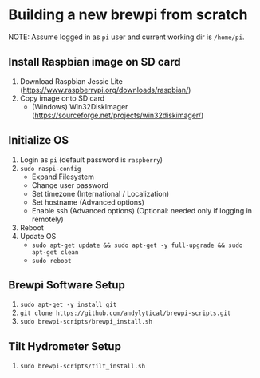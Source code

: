 # Building a new brewpi from scratch

NOTE: Assume logged in as `pi` user and current working dir is `/home/pi`.

## Install Raspbian image on SD card
1. Download Raspbian Jessie Lite (https://www.raspberrypi.org/downloads/raspbian/)
1. Copy image onto SD card
   * (Windows) Win32DiskImager (https://sourceforge.net/projects/win32diskimager/)

## Initialize OS
1. Login as `pi` (default password is `raspberry`)
1. ```sudo raspi-config```
   * Expand Filesystem
   * Change user password
   * Set timezone (International / Localization)
   * Set hostname (Advanced options)
   * Enable ssh (Advanced options) (Optional: needed only if logging in remotely)
1. Reboot
1. Update OS
   * ```sudo apt-get update && sudo apt-get -y full-upgrade && sudo apt-get clean```
   * ```sudo reboot```

## Brewpi Software Setup
1. ```sudo apt-get -y install git```
1. ```git clone https://github.com/andylytical/brewpi-scripts.git```
1. ```sudo brewpi-scripts/brewpi_install.sh```

## Tilt Hydrometer Setup
1. ```sudo brewpi-scripts/tilt_install.sh```
